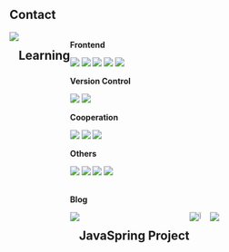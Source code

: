 



## Contact
<div style="display:flex; flex-direction:row;"
    <a href="anint3647@gmail.com" target="_blank"><img src="https://img.shields.io/badge/Gmail-EA4335?style=for-the-badge&logo=Gmail&logoColor=white"/></a>
<br />

## Learning
<div style="display:flex; flex-direction:column; align-items:flex-start;">
    <!-- Frontend -->
    <p><strong>Frontend</strong></p>
    <div>
        <img src="https://img.shields.io/badge/javascript-F7DF1E?style=flat-square&logo=javascript&logoColor=black">
        <img src="https://img.shields.io/badge/html5-E34F26?style=flat-square&logo=html5&logoColor=white"> 
        <img src="https://img.shields.io/badge/css-1572B6?style=flat-square&logo=css3&logoColor=white"> 
        <img src="https://img.shields.io/badge/react-61DAFB?style=flat-square&logo=react&logoColor=673AB8"> 
        <img src="https://img.shields.io/badge/next.js-ffffff?style=flat-square&logo=next.js&logoColor=black">
    </div>
      <!-- Version Control -->
    <p><strong>Version Control</strong></p>
    <div>
        <img src="https://img.shields.io/badge/github-ffffff?style=flat-square&logo=github&logoColor=black"> 
        <img src="https://img.shields.io/badge/git-F05032?style=flat-square&logo=git&logoColor=white">
      <!-- Cooperation -->
    <p><strong>Cooperation</strong></p>
    <div>
        <img src="https://img.shields.io/badge/notion-ffffff?style=flat-square&logo=notion&logoColor=black">
        <img src="https://img.shields.io/badge/figma-F24E1E?style=flat-square&logo=figma&logoColor=black">
        <img src="https://img.shields.io/badge/slack-4A154B?style=flat-square&logo=slack&logoColor=white"> 
    </div>
    <!-- Others -->
    <p><strong>Others</strong></p>
    <div>
    <img src="https://img.shields.io/badge/spring-6DB33F?style=flat-square&logo=spring&logoColor=black">
    <img src="https://img.shields.io/badge/prisma-2D3748?style=flat-square&logo=prisma&logoColor=black">
        <img src="https://img.shields.io/badge/mysql-4479A1?style=flat-square&logo=mysql&logoColor=black">
        <img src="https://img.shields.io/badge/python-3776AB?style=flat-square&logo=python&logoColor=white"> 
</div><br>
</div>

<p><strong>Blog</strong></p>
<div style="display:flex; flex-direction:row;">
    <a href="https://velog.io/@coco_camel/posts" target="_blank"><img src="https://img.shields.io/badge/Velog-20C997?style=for-the-badge&logo=Velog&logoColor=white"/></a>
<br />
  
## JavaSpring Project

<div style="display:flex; flex-direction:row;">
    <a href="https://github.com/Kim-camel/kakao_together_clone" target="_blank">
      <img src="https://img.shields.io/badge/github-ffffff?style=flat-square&logo=github&logoColor=black"> 
<br />


<br/>
<a href="s">
  <img src="https://github-readme-stats.vercel.app/api?username=coco-camel&theme=tokyonight&show_icons=true" width="42%" />
</a>
<a href="s">
  <img src="https://github-readme-stats.vercel.app/api/top-langs/?username=coco-camel&exclude_repo=dkssud8150.github.io&layout=compact&theme=tokyonight" />
</a>
